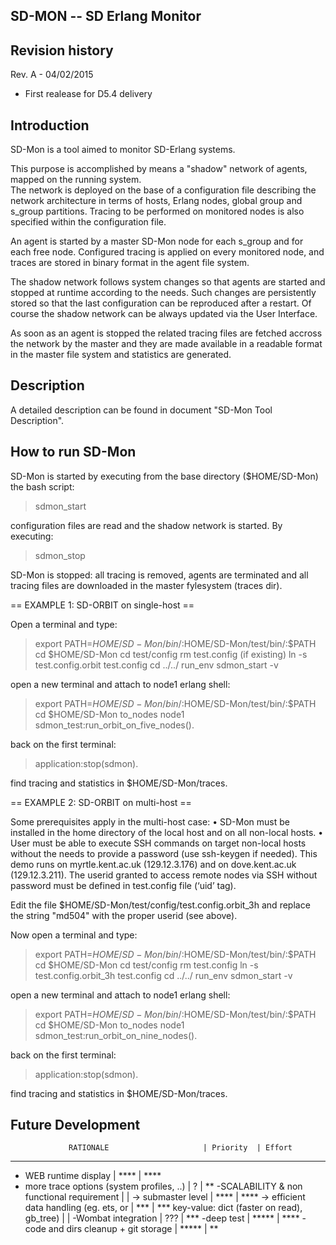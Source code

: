 SD-MON -- SD Erlang Monitor
---------------------------

Revision history
----------------
Rev. A - 04/02/2015
- First realease for D5.4 delivery


Introduction 
------------
SD-Mon is a tool aimed to monitor SD-Erlang systems.

This purpose is accomplished by means a "shadow" network
of agents, mapped on the running system.  
The network is deployed on the base of a configuration file describing 
the network architecture in terms of hosts, Erlang nodes, global group 
and s_group partitions. Tracing to be performed on monitored nodes is 
also specified within the configuration file. 

An agent is started by a master SD-Mon node for each s_group and for 
each free node. Configured tracing is applied on every monitored node, 
and traces are stored in binary format in the agent file system. 

The shadow network follows system changes so that agents are started
and stopped at runtime according to the needs. Such changes are 
persistently stored so that the last configuration can be reproduced
after a restart. Of course the shadow network can be always updated
via the User Interface.

As soon as an agent is stopped the related tracing files are fetched 
accross the network by the master and they are made available in a 
readable format in the master file system and statistics are generated.

Description
------------
A detailed description can be found in document
"SD-Mon Tool Description".


How to run SD-Mon
-----------------
SD-Mon is started by executing from the base directory ($HOME/SD-Mon) the
bash script:

> sdmon_start

configuration files are read and the shadow network is started.
By executing:

> sdmon_stop

SD-Mon is stopped: all tracing is removed, agents are terminated and
all tracing files are downloaded in the master fylesystem (traces dir).

== EXAMPLE 1: SD-ORBIT on single-host ==

Open a terminal and type:

> export PATH=$HOME/SD-Mon/bin/:$HOME/SD-Mon/test/bin/:$PATH
cd $HOME/SD-Mon
cd test/config
rm test.config (if existing)
ln -s test.config.orbit test.config
cd ../../
run_env
sdmon_start -v

open a new terminal and attach to node1 erlang shell:

> export PATH=$HOME/SD-Mon/bin/:$HOME/SD-Mon/test/bin/:$PATH
cd $HOME/SD-Mon
to_nodes node1
sdmon_test:run_orbit_on_five_nodes().

back on the first terminal:

> application:stop(sdmon).

find tracing and statistics in $HOME/SD-Mon/traces.


== EXAMPLE 2: SD-ORBIT on multi-host ==

Some prerequisites apply in the multi-host case:
•	SD-Mon must be installed in the home directory of the local host 
	and on all non-local hosts.
•	User must be able to execute SSH commands on target non-local hosts
	without the needs to provide a password (use ssh-keygen if needed).
	This demo runs on myrtle.kent.ac.uk (129.12.3.176) and on
	dove.kent.ac.uk (129.12.3.211).
	The userid granted to access remote nodes via SSH without password 
	must be defined in test.config file (‘uid’ tag).

Edit the file $HOME/SD-Mon/test/config/test.config.orbit_3h 
and replace the string "md504" with the proper userid (see above).

Now open a terminal and type:

> export PATH=$HOME/SD-Mon/bin/:$HOME/SD-Mon/test/bin/:$PATH
cd $HOME/SD-Mon
cd test/config
rm test.config
ln -s test.config.orbit_3h test.config
cd ../../
run_env
sdmon_start -v

open a new terminal and attach to node1 erlang shell:

> export PATH=$HOME/SD-Mon/bin/:$HOME/SD-Mon/test/bin/:$PATH
cd $HOME/SD-Mon
to_nodes node1
sdmon_test:run_orbit_on_nine_nodes().

back on the first terminal:

> application:stop(sdmon).

find tracing and statistics in $HOME/SD-Mon/traces.



Future Development 
------------------

                 RATIONALE                     | Priority  | Effort
----------------------------------------------------------------------
- WEB runtime display                          |  ****     |   ****
- more trace options (system profiles, ..)     |  ?        |   **
-SCALABILITY & non functional requirement      |           |
 -> submaster level                            |  ****     |   ****
 -> efficient data handling (eg. ets, or       |  ***      |   ***
    key-value: dict (faster on read), gb_tree) |           |
-Wombat integration                            |   ???     |   ***
-deep test                                     |  *****    |   ****
-code and dirs cleanup + git storage           |  *****    |   **



